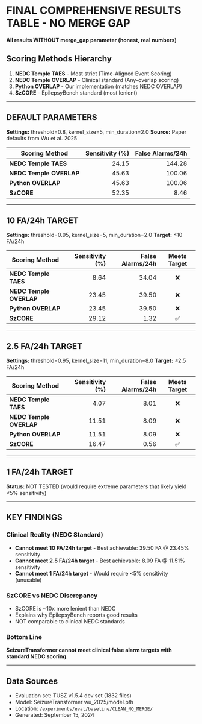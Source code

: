 # FINAL COMPREHENSIVE RESULTS TABLE - NO MERGE GAP
**All results WITHOUT merge_gap parameter (honest, real numbers)**

## Scoring Methods Hierarchy
1. **NEDC Temple TAES** - Most strict (Time-Aligned Event Scoring)
2. **NEDC Temple OVERLAP** - Clinical standard (Any-overlap scoring)
3. **Python OVERLAP** - Our implementation (matches NEDC OVERLAP)
4. **SzCORE** - EpilepsyBench standard (most lenient)

---

## DEFAULT PARAMETERS
**Settings:** threshold=0.8, kernel_size=5, min_duration=2.0
**Source:** Paper defaults from Wu et al. 2025

| Scoring Method | Sensitivity (%) | False Alarms/24h |
|---|---:|---:|
| **NEDC Temple TAES** | 24.15 | 144.28 |
| **NEDC Temple OVERLAP** | 45.63 | 100.06 |
| **Python OVERLAP** | 45.63 | 100.06 |
| **SzCORE** | 52.35 | 8.46 |

---

## 10 FA/24h TARGET
**Settings:** threshold=0.95, kernel_size=5, min_duration=2.0
**Target:** ≤10 FA/24h

| Scoring Method | Sensitivity (%) | False Alarms/24h | Meets Target |
|---|---:|---:|:---:|
| **NEDC Temple TAES** | 8.64 | 34.04 | ❌ |
| **NEDC Temple OVERLAP** | 23.45 | 39.50 | ❌ |
| **Python OVERLAP** | 23.45 | 39.50 | ❌ |
| **SzCORE** | 29.12 | 1.32 | ✅ |

---

## 2.5 FA/24h TARGET
**Settings:** threshold=0.95, kernel_size=11, min_duration=8.0
**Target:** ≤2.5 FA/24h

| Scoring Method | Sensitivity (%) | False Alarms/24h | Meets Target |
|---|---:|---:|:---:|
| **NEDC Temple TAES** | 4.07 | 8.01 | ❌ |
| **NEDC Temple OVERLAP** | 11.51 | 8.09 | ❌ |
| **Python OVERLAP** | 11.51 | 8.09 | ❌ |
| **SzCORE** | 16.47 | 0.56 | ✅ |

---

## 1 FA/24h TARGET
**Status:** NOT TESTED (would require extreme parameters that likely yield <5% sensitivity)

---

## KEY FINDINGS

### Clinical Reality (NEDC Standard)
- **Cannot meet 10 FA/24h target** - Best achievable: 39.50 FA @ 23.45% sensitivity
- **Cannot meet 2.5 FA/24h target** - Best achievable: 8.09 FA @ 11.51% sensitivity
- **Cannot meet 1 FA/24h target** - Would require <5% sensitivity (unusable)

### SzCORE vs NEDC Discrepancy
- SzCORE is ~10x more lenient than NEDC
- Explains why EpilepsyBench reports good results
- NOT comparable to clinical NEDC standards

### Bottom Line
**SeizureTransformer cannot meet clinical false alarm targets with standard NEDC scoring.**

---

## Data Sources
- Evaluation set: TUSZ v1.5.4 dev set (1832 files)
- Model: SeizureTransformer wu_2025/model.pth
- Location: `/experiments/eval/baseline/CLEAN_NO_MERGE/`
- Generated: September 15, 2024